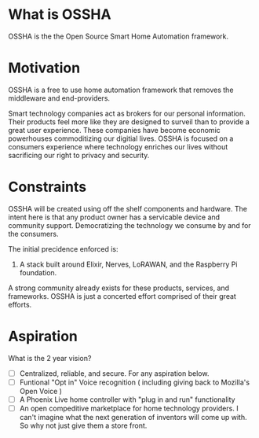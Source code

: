 # What is OSSHA

OSSHA is the the Open Source Smart Home Automation framework. 

# Motivation

OSSHA is a free to use home automation framework that removes the middleware and end-providers. 

Smart technology companies act as brokers for our personal information.
Their products feel more like they are designed to surveil than to provide a great user experience.
These companies have become economic powerhouses commoditizing our digitial lives.
OSSHA is focused on a consumers experience where technology enriches our lives without sacrificing our right to privacy and security.  

# Constraints

OSSHA will be created using off the shelf components and hardware. The intent here is that any product owner has a servicable device and community support. Democratizing the technology we consume by and for the consumers. 

The initial precidence enforced is:

1. A stack built around Elixir, Nerves, LoRAWAN, and the Raspberry Pi foundation.

A strong community already exists for these products, services, and frameworks. OSSHA is just a concerted effort comprised of their great efforts. 

# Aspiration

What is the 2 year vision?

- [ ] Centralized, reliable, and secure. For any aspiration below.
- [ ] Funtional "Opt in" Voice recognition ( including giving back to Mozilla's Open Voice )
- [ ] A Phoenix Live home controller with "plug in and run" functionality
- [ ] An open compeditive marketplace for home technology providers. I can't imagine what the next generation of inventors will come up with. So why not just give them a store front.